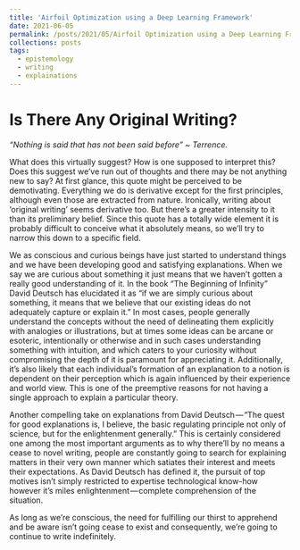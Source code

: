 ```yaml
---
title: 'Airfoil Optimization using a Deep Learning Framework'
date: 2021-06-05
permalink: /posts/2021/05/Airfoil Optimization using a Deep Learning Framework/
collections: posts
tags:
  - epistemology
  - writing
  - explainations
---
```


<!-- ![books](/images/writing_1.jpg "books") -->

Is There Any Original Writing?
======

*“Nothing is said that has not been said before” ~ Terrence.*

What does this virtually suggest? How is one supposed to interpret this? Does this suggest we’ve run out of thoughts and there may be not anything new to say? At first glance, this quote might be perceived to be demotivating. Everything we do is derivative except for the first principles, although even those are extracted from nature. Ironically, writing about ‘original writing’ seems derivative too. But there’s a greater intensity to it than its preliminary belief. Since this quote has a totally wide element it is probably difficult to conceive what it absolutely means, so we’ll try to narrow this down to a specific field.

We as conscious and curious beings have just started to understand things and we have been developing good and satisfying explanations. When we say we are curious about something it just means that we haven’t gotten a really good understanding of it. In the book “The Beginning of Infinity” David Deutsch has elucidated it as “if we are simply curious about something, it means that we believe that our existing ideas do not adequately capture or explain it.” In most cases, people generally understand the concepts without the need of delineating them explicitly with analogies or illustrations, but at times some ideas can be arcane or esoteric, intentionally or otherwise and in such cases understanding something with intuition, and which caters to your curiosity without compromising the depth of it is paramount for appreciating it. Additionally, it’s also likely that each individual’s formation of an explanation to a notion is dependent on their perception which is again influenced by their experience and world view. This is one of the preemptive reasons for not having a single approach to explain a particular theory.

Another compelling take on explanations from David Deutsch — “The quest for good explanations is, I believe, the basic regulating principle not only of science, but for the enlightenment generally.” This is certainly considered one among the most important arguments as to why there’ll by no means a cease to novel writing, people are constantly going to search for explaining matters in their very own manner which satiates their interest and meets their expectations. As David Deutsch has defined it, the pursuit of top motives isn’t simply restricted to expertise technological know-how however it’s miles enlightenment — complete comprehension of the situation.

As long as we’re conscious, the need for fulfilling our thirst to apprehend and be aware isn’t going cease to exist and consequently, we’re going to continue to write indefinitely. 